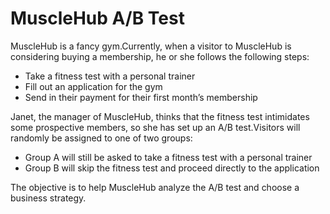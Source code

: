# MuscleHub A/B Test
MuscleHub is a fancy gym.Currently, when a visitor to MuscleHub is considering buying a membership, he or she follows the following steps:
<ul>
    <li>Take a fitness test with a personal trainer</li>
    <li>Fill out an application for the gym</li>
    <li>Send in their payment for their first month’s membership</li>
</ul>
Janet, the manager of MuscleHub, thinks that the fitness test intimidates some prospective members, so she has set up an A/B test.Visitors will randomly be assigned to one of two groups:
<ul>
    <li>Group A will still be asked to take a fitness test with a personal trainer</li>
    <li>Group B will skip the fitness test and proceed directly to the application</li>
</ul>

The objective is to help MuscleHub analyze the A/B test and choose a business strategy.
